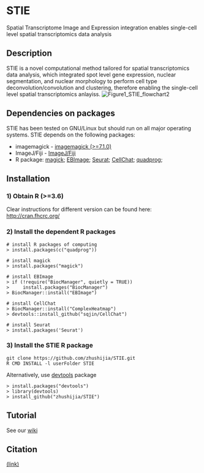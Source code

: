 # STIE
Spatial Transcriptome Image and Expression integration enables single-cell level spatial transcriptomics data analysis

## Description
STIE is a novel computational method tailored for spatial transcriptomics data analysis, which integrated spot level gene expression, nuclear segmentation, and nuclear morphology to perform cell type deconvolution/convolution and clustering, therefore enabling the single-cell level spatial transcriptomics anlayiss.
![Figure1_STIE_flowchart2](https://user-images.githubusercontent.com/5418417/168800169-94375fdf-9e42-40b5-976e-b707365cf4ca.jpg)


## Dependencies on packages
STIE has been tested on GNU/Linux but should run on all major operating systems. STIE depends on the following packages:
-  imagemagick - [imagemagick (>=7.1.0)](http://www.imagemagick.org/script/install-source.php)
-  ImageJ/Fiji - [ImageJ/Fiji](https://imagej.net/software/fiji/downloads)
-  R package: [magick](https://cran.r-project.org/web/packages/magick/vignettes/intro.html); [EBImage](https://bioconductor.org/packages/release/bioc/html/EBImage.html); [Seurat](https://satijalab.org/seurat/articles/install.html); [CellChat](https://github.com/sqjin/CellChat); [quadprog](https://cran.r-project.org/web/packages/quadprog/index.html); 

## Installation
### 1) Obtain R (>=3.6)
Clear instructions for different version can be found here:
http://cran.fhcrc.org/

### 2) Install the dependent R packages
```
# install R packages of computing
> install.packages(c("quadprog"))

# install magick
> install.packages("magick")

# install EBImage
> if (!require("BiocManager", quietly = TRUE))
>     install.packages("BiocManager")
> BiocManager::install("EBImage")

# install CellChat
> BiocManager::install("ComplexHeatmap")
> devtools::install_github("sqjin/CellChat")

# install Seurat
> install.packages('Seurat')
```

### 3) Install the STIE R package
```
git clone https://github.com/zhushijia/STIE.git
R CMD INSTALL -l userFolder STIE
```
Alternatively, use [devtools](https://github.com/hadley/devtools) package
```
> install.packages("devtools")
> library(devtools)
> install_github("zhushijia/STIE")
```


## Tutorial
   See our [wiki](https://github.com/zhushijia/STIE/wiki)

## Citation
 [(link)](asdfads)
